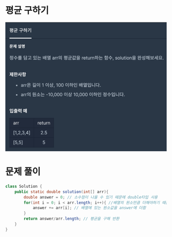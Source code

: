 # 평균 구하기

![Question](../../../img/hyunin/평균-구하기.png)

# 문제 풀이

```java
class Solution {
    public static double solution(int[] arr){
        double answer = 0; // 소수점이 나올 수 있기 때문에 double타입 사용
        for(int i = 0; i < arr.length; i++){ //배열의 원소만큼 더해야하기 때문에 arr.length를 사용함
            answer += arr[i]; // 배열에 있는 원소값을 answer에 더함
        }
        return answer/arr.length; // 평균을 구해 반환
    }
}
```